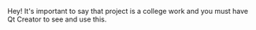Hey! It's important to say that project is a college work and you must have Qt Creator to see and use this.
